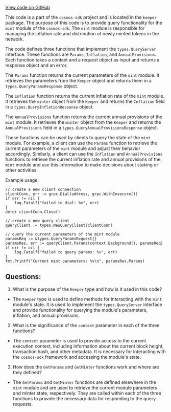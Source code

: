 [View code on GitHub](https://github.com/cosmos/cosmos-sdk.git/x/mint/keeper/grpc_query.go)

This code is a part of the `cosmos-sdk` project and is located in the `keeper` package. The purpose of this code is to provide query functionality for the `mint` module of the `cosmos-sdk`. The `mint` module is responsible for managing the inflation rate and distribution of newly minted tokens in the network.

The code defines three functions that implement the `types.QueryServer` interface. These functions are `Params`, `Inflation`, and `AnnualProvisions`. Each function takes a context and a request object as input and returns a response object and an error.

The `Params` function returns the current parameters of the `mint` module. It retrieves the parameters from the `Keeper` object and returns them in a `types.QueryParamsResponse` object.

The `Inflation` function returns the current inflation rate of the `mint` module. It retrieves the `minter` object from the `Keeper` and returns the `Inflation` field in a `types.QueryInflationResponse` object.

The `AnnualProvisions` function returns the current annual provisions of the `mint` module. It retrieves the `minter` object from the `Keeper` and returns the `AnnualProvisions` field in a `types.QueryAnnualProvisionsResponse` object.

These functions can be used by clients to query the state of the `mint` module. For example, a client can use the `Params` function to retrieve the current parameters of the `mint` module and adjust their behavior accordingly. Similarly, a client can use the `Inflation` and `AnnualProvisions` functions to retrieve the current inflation rate and annual provisions of the `mint` module and use this information to make decisions about staking or other activities.

Example usage:

```
// create a new client connection
clientConn, err := grpc.Dial(address, grpc.WithInsecure())
if err != nil {
    log.Fatalf("failed to dial: %v", err)
}
defer clientConn.Close()

// create a new query client
queryClient := types.NewQueryClient(clientConn)

// query the current parameters of the mint module
paramsReq := &types.QueryParamsRequest{}
paramsRes, err := queryClient.Params(context.Background(), paramsReq)
if err != nil {
    log.Fatalf("failed to query params: %v", err)
}
fmt.Printf("Current mint parameters: %v\n", paramsRes.Params)
```
## Questions: 
 1. What is the purpose of the `Keeper` type and how is it used in this code?
- The `Keeper` type is used to define methods for interacting with the `mint` module's state. It is used to implement the `types.QueryServer` interface and provide functionality for querying the module's parameters, inflation, and annual provisions.

2. What is the significance of the `context` parameter in each of the three functions?
- The `context` parameter is used to provide access to the current execution context, including information about the current block height, transaction hash, and other metadata. It is necessary for interacting with the `cosmos-sdk` framework and accessing the module's state.

3. How does the `GetParams` and `GetMinter` functions work and where are they defined?
- The `GetParams` and `GetMinter` functions are defined elsewhere in the `mint` module and are used to retrieve the current module parameters and minter state, respectively. They are called within each of the three functions to provide the necessary data for responding to the query requests.